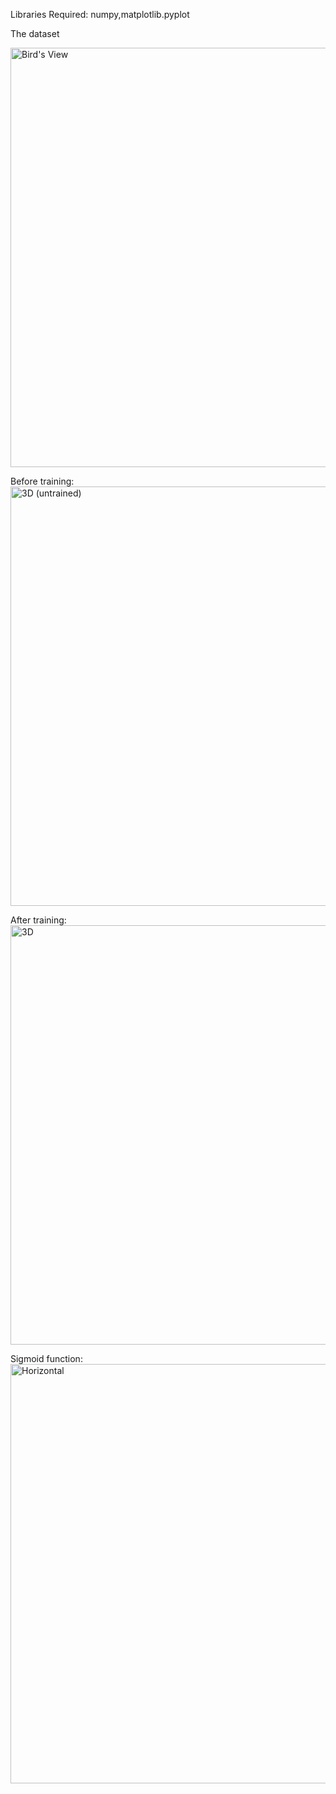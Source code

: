 
Libraries Required: numpy,matplotlib.pyplot


The dataset

<img class="alignnone size-full wp-image-280" src="https://theartofanalytics.files.wordpress.com/2017/09/birds-view1.png" alt="Bird's View" width="1366" height="671" />

Before training:
<img class="alignnone size-full wp-image-312" src="https://theartofanalytics.files.wordpress.com/2017/09/3d-untrained.png" alt="3D (untrained)" width="1366" height="671" />

After training:
<img class="alignnone size-full wp-image-282" src="https://theartofanalytics.files.wordpress.com/2017/09/3d1.png" alt="3D" width="1366" height="671" />

Sigmoid function:
<img class="alignnone size-full wp-image-284" src="https://theartofanalytics.files.wordpress.com/2017/09/horizontal1.png" alt="Horizontal" width="1366" height="671" />




 

